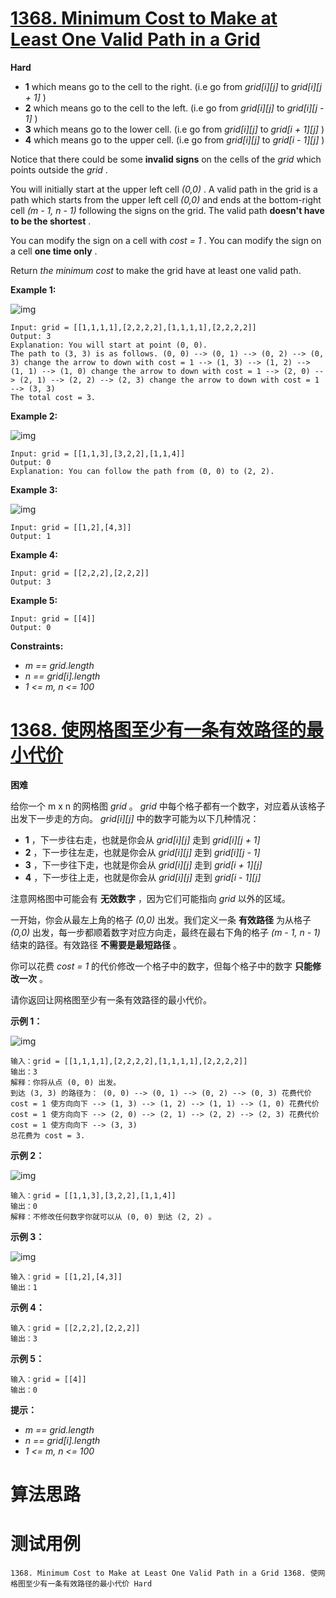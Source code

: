 # [1368. Minimum Cost to Make at Least One Valid Path in a Grid][enTitle]

**Hard**






- **1**  which means go to the cell to the right. (i.e go from  *grid[i][j]*  to  *grid[i][j + 1]* ) 
- **2**  which means go to the cell to the left. (i.e go from  *grid[i][j]*  to  *grid[i][j - 1]* ) 
- **3**  which means go to the lower cell. (i.e go from  *grid[i][j]*  to  *grid[i + 1][j]* ) 
- **4**  which means go to the upper cell. (i.e go from  *grid[i][j]*  to  *grid[i - 1][j]* )

Notice that there could be some **invalid signs**  on the cells of the  *grid*  which points outside the  *grid* .

You will initially start at the upper left cell  *(0,0)* . A valid path in the grid is a path which starts from the upper left cell  *(0,0)*  and ends at the bottom-right cell  *(m - 1, n - 1)*  following the signs on the grid. The valid path **doesn't have to be the shortest** .

You can modify the sign on a cell with  *cost = 1* . You can modify the sign on a cell **one time only** .

Return  *the minimum cost*  to make the grid have at least one valid path.



**Example 1:** 

![img](https://assets.leetcode.com/uploads/2020/02/13/grid1.png)

```
Input: grid = [[1,1,1,1],[2,2,2,2],[1,1,1,1],[2,2,2,2]]
Output: 3
Explanation: You will start at point (0, 0).
The path to (3, 3) is as follows. (0, 0) --> (0, 1) --> (0, 2) --> (0, 3) change the arrow to down with cost = 1 --> (1, 3) --> (1, 2) --> (1, 1) --> (1, 0) change the arrow to down with cost = 1 --> (2, 0) --> (2, 1) --> (2, 2) --> (2, 3) change the arrow to down with cost = 1 --> (3, 3)
The total cost = 3.

```

**Example 2:** 

![img](https://assets.leetcode.com/uploads/2020/02/13/grid2.png)

```
Input: grid = [[1,1,3],[3,2,2],[1,1,4]]
Output: 0
Explanation: You can follow the path from (0, 0) to (2, 2).

```

**Example 3:** 

![img](https://assets.leetcode.com/uploads/2020/02/13/grid3.png)

```
Input: grid = [[1,2],[4,3]]
Output: 1

```

**Example 4:** 

```
Input: grid = [[2,2,2],[2,2,2]]
Output: 3

```

**Example 5:** 

```
Input: grid = [[4]]
Output: 0

```



**Constraints:** 

-  *m == grid.length*  
-  *n == grid[i].length*  
-  *1 <= m, n <= 100* 


# [1368. 使网格图至少有一条有效路径的最小代价][cnTitle]

**困难**

给你一个 m x n 的网格图  *grid*  。  *grid*  中每个格子都有一个数字，对应着从该格子出发下一步走的方向。  *grid[i][j]*  中的数字可能为以下几种情况：

- **1**  ，下一步往右走，也就是你会从  *grid[i][j]*  走到  *grid[i][j + 1]*  
- **2**  ，下一步往左走，也就是你会从  *grid[i][j]*  走到  *grid[i][j - 1]*  
- **3**  ，下一步往下走，也就是你会从  *grid[i][j]*  走到  *grid[i + 1][j]*  
- **4**  ，下一步往上走，也就是你会从  *grid[i][j]*  走到  *grid[i - 1][j]* 

注意网格图中可能会有 **无效数字**  ，因为它们可能指向  *grid*  以外的区域。

一开始，你会从最左上角的格子  *(0,0)*  出发。我们定义一条 **有效路径**  为从格子  *(0,0)*  出发，每一步都顺着数字对应方向走，最终在最右下角的格子  *(m - 1, n - 1)*  结束的路径。有效路径 **不需要是最短路径**  。

你可以花费  *cost = 1*  的代价修改一个格子中的数字，但每个格子中的数字 **只能修改一次**  。

请你返回让网格图至少有一条有效路径的最小代价。



**示例 1：** 

![img](https://assets.leetcode-cn.com/aliyun-lc-upload/uploads/2020/02/29/grid1.png)

```
输入：grid = [[1,1,1,1],[2,2,2,2],[1,1,1,1],[2,2,2,2]]
输出：3
解释：你将从点 (0, 0) 出发。
到达 (3, 3) 的路径为： (0, 0) --> (0, 1) --> (0, 2) --> (0, 3) 花费代价 cost = 1 使方向向下 --> (1, 3) --> (1, 2) --> (1, 1) --> (1, 0) 花费代价 cost = 1 使方向向下 --> (2, 0) --> (2, 1) --> (2, 2) --> (2, 3) 花费代价 cost = 1 使方向向下 --> (3, 3)
总花费为 cost = 3.

```

**示例 2：** 

![img](https://assets.leetcode-cn.com/aliyun-lc-upload/uploads/2020/02/29/grid2.png)

```
输入：grid = [[1,1,3],[3,2,2],[1,1,4]]
输出：0
解释：不修改任何数字你就可以从 (0, 0) 到达 (2, 2) 。

```

**示例 3：** 

![img](https://assets.leetcode-cn.com/aliyun-lc-upload/uploads/2020/02/29/grid3.png)

```
输入：grid = [[1,2],[4,3]]
输出：1

```

**示例 4：** 

```
输入：grid = [[2,2,2],[2,2,2]]
输出：3

```

**示例 5：** 

```
输入：grid = [[4]]
输出：0

```



**提示：** 

-  *m == grid.length*  
-  *n == grid[i].length*  
-  *1 <= m, n <= 100* 




# 算法思路

# 测试用例
```
1368. Minimum Cost to Make at Least One Valid Path in a Grid 1368. 使网格图至少有一条有效路径的最小代价 Hard
```

[enTitle]: https://leetcode.com/problems/minimum-cost-to-make-at-least-one-valid-path-in-a-grid/
[cnTitle]: https://leetcode-cn.com/problems/minimum-cost-to-make-at-least-one-valid-path-in-a-grid/
